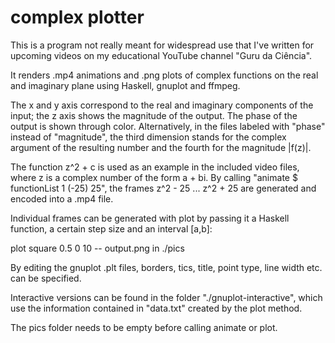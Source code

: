 # complex plotter

This is a program not really meant for widespread use that I've written for upcoming videos on my educational YouTube channel "Guru da Ciência".

It renders .mp4 animations and .png plots of complex functions on the real and imaginary plane using Haskell, gnuplot and ffmpeg.

The x and y axis correspond to the real and imaginary components of the input; the z axis shows the magnitude of the output. The phase of the output is shown through color.
Alternatively, in the files labeled with "phase" instead of "magnitude", the third dimension stands for the complex argument of the resulting number and the fourth for the magnitude |f(z)|.

The function z^2 + c is used as an example in the included video files, where z is a complex number of the form a + bi. By calling "animate $ functionList 1 (-25) 25",
the frames z^2 - 25 ... z^2 + 25 are generated and encoded into a .mp4 file.

Individual frames can be generated with plot by passing it a Haskell function, a certain step size and an interval [a,b]:

plot square 0.5 0 10 -- output.png in ./pics

By editing the gnuplot .plt files, borders, tics, title, point type, line width etc. can be specified.

Interactive versions can be found in the folder "./gnuplot-interactive", which use the information contained in "data.txt" created by the plot method.

The pics folder needs to be empty before calling animate or plot.
